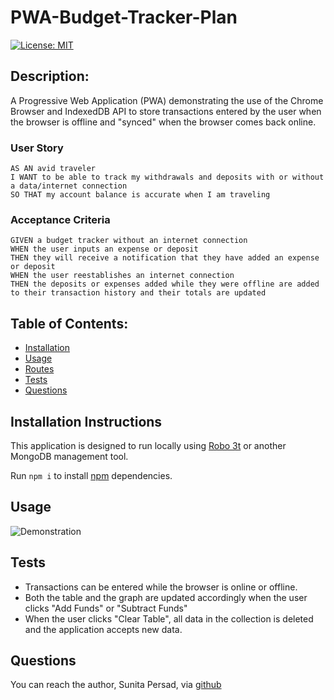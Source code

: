 # PWA-Budget-Tracker-Plan
[![License: MIT](https://img.shields.io/badge/License-MIT-yellow.svg)](https://opensource.org/licenses/MIT)


## Description:  
A Progressive Web Application (PWA) demonstrating the use of the Chrome Browser and IndexedDB API to store transactions entered by the user when the browser is offline and "synced" when the browser comes back online. 

### User Story

```text
AS AN avid traveler
I WANT to be able to track my withdrawals and deposits with or without a data/internet connection
SO THAT my account balance is accurate when I am traveling 
```

### Acceptance Criteria

```text
GIVEN a budget tracker without an internet connection
WHEN the user inputs an expense or deposit
THEN they will receive a notification that they have added an expense or deposit
WHEN the user reestablishes an internet connection
THEN the deposits or expenses added while they were offline are added to their transaction history and their totals are updated
```

    
## Table of Contents:
* [Installation](#installation-instructions)
* [Usage](#usage)
* [Routes](/routes.md)
* [Tests](#tests)
* [Questions](#questions)


## Installation Instructions
This application is designed to run locally using [Robo 3t](https://www.robomongo.org) or another MongoDB management tool. 


Run `npm i` to install [npm](https://www.npmjs.com/) dependencies. 

## Usage
![Demonstration](https://user-images.githubusercontent.com/87583026/149687511-00fd3518-3007-4549-98ec-23374c50f92f.gif)

## Tests
* Transactions can be entered while the browser is online or offline. 
* Both the table and the graph are updated accordingly when the user clicks "Add Funds" or "Subtract Funds"
* When the user clicks "Clear Table", all data in the collection is deleted and the application accepts new data. 

## Questions
You can reach the author, Sunita Persad,  via [github](http://github.com/Sunita002)

